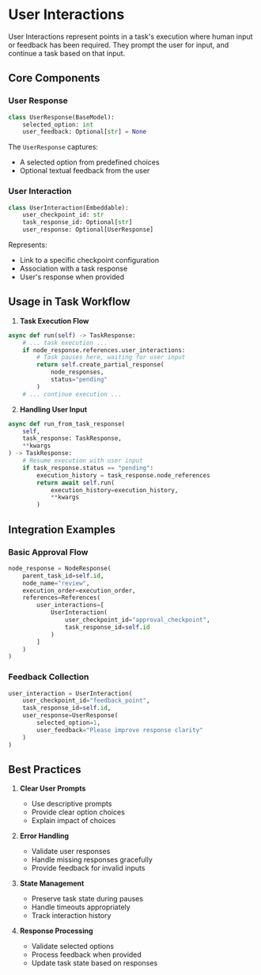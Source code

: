 # User Interactions

User Interactions represent points in a task's execution where human input or feedback has been required. They prompt the user for input, and continue a task based on that input.

## Core Components

### User Response
```python
class UserResponse(BaseModel):
    selected_option: int
    user_feedback: Optional[str] = None
```

The `UserResponse` captures:
- A selected option from predefined choices
- Optional textual feedback from the user

### User Interaction
```python
class UserInteraction(Embeddable):
    user_checkpoint_id: str
    task_response_id: Optional[str]
    user_response: Optional[UserResponse]
```

Represents:
- Link to a specific checkpoint configuration
- Association with a task response
- User's response when provided

## Usage in Task Workflow

1. **Task Execution Flow**
```python
async def run(self) -> TaskResponse:
    # ... task execution ...
    if node_response.references.user_interactions:
        # Task pauses here, waiting for user input
        return self.create_partial_response(
            node_responses,
            status="pending"
        )
    # ... continue execution ...
```

2. **Handling User Input**
```python
async def run_from_task_response(
    self,
    task_response: TaskResponse,
    **kwargs
) -> TaskResponse:
    # Resume execution with user input
    if task_response.status == "pending":
        execution_history = task_response.node_references
        return await self.run(
            execution_history=execution_history,
            **kwargs
        )
```

## Integration Examples

### Basic Approval Flow
```python
node_response = NodeResponse(
    parent_task_id=self.id,
    node_name="review",
    execution_order=execution_order,
    references=References(
        user_interactions=[
            UserInteraction(
                user_checkpoint_id="approval_checkpoint",
                task_response_id=self.id
            )
        ]
    )
)
```

### Feedback Collection
```python
user_interaction = UserInteraction(
    user_checkpoint_id="feedback_point",
    task_response_id=self.id,
    user_response=UserResponse(
        selected_option=1,
        user_feedback="Please improve response clarity"
    )
)
```

## Best Practices

1. **Clear User Prompts**
   - Use descriptive prompts
   - Provide clear option choices
   - Explain impact of choices

2. **Error Handling**
   - Validate user responses
   - Handle missing responses gracefully
   - Provide feedback for invalid inputs

3. **State Management**
   - Preserve task state during pauses
   - Handle timeouts appropriately
   - Track interaction history

4. **Response Processing**
   - Validate selected options
   - Process feedback when provided
   - Update task state based on responses